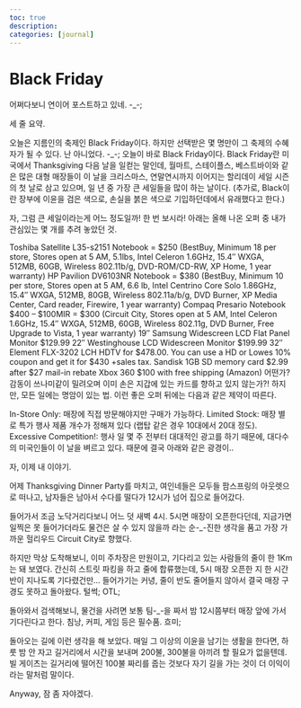 ```yaml
---
toc: true
description:
categories: [journal]
---
```

# Black Friday

어쩌다보니 연이어 포스트하고 있네. -_-;

세 줄 요약.

오늘은 지름인의 축제인 Black Friday이다.
하지만 선택받은 몇 명만이 그 축제의 수혜자가 될 수 있다.
난 아니었다. -_-;
오늘이 바로 Black Friday이다. Black Friday란 미국에서 Thanksgiving 다음 날을 일컫는 말인데, 월마트, 스테이플스, 베스트바이와 같은 많은 대형 매장들이 이 날을 크리스마스, 연말연시까지 이어지는 할리데이 세일 시즌의 첫 날로 삼고 있으며, 일 년 중 가장 큰 세일들을 많이 하는 날이다. (추가로, Black이란 장부에 이윤을 검은 색으로, 손실을 붉은 색으로 기입하던데에서 유래했다고 한다.)

자, 그럼 큰 세일이라는게 어느 정도일까! 한 번 보시라! 아래는 올해 나온 오퍼 중 내가 관심있는 몇 개를 추려 놓았던 것.

Toshiba Satellite L35-s2151 Notebook = $250 (BestBuy, Minimum 18 per store, Stores open at 5 AM, 5.1lbs, Intel Celeron 1.6GHz, 15.4″ WXGA, 512MB, 60GB, Wireless 802.11b/g, DVD-ROM/CD-RW, XP Home, 1 year warranty)
HP Pavilion DV6103NR Notebook = $380 (BestBuy, Minimum 10 per store, Stores open at 5 AM, 6.6 lb, Intel Centrino Core Solo 1.86GHz, 15.4″ WXGA, 512MB, 80GB, Wireless 802.11a/b/g, DVD Burner, XP Media Center, Card reader, Firewire, 1 year warranty)
Compaq Presario Notebook $400 – $100MIR = $300 (Circuit City, Stores open at 5 AM, Intel Celeron 1.6GHz, 15.4″ WXGA, 512MB, 60GB, Wireless 802.11g, DVD Burner, Free Upgrade to Vista, 1 year warranty)
19″ Samsung Widescreen LCD Flat Panel Monitor $129.99
22″ Westinghouse LCD Widescreen Monitor $199.99
32″ Element FLX-3202 LCH HDTV for $478.00. You can use a HD or Lowes 10% coupon and get it for $430 +sales tax.
Sandisk 1GB SD memory card $2.99 after $27 mail-in rebate
Xbox 360 $100 with free shipping (Amazon)
어떤가? 감동이 쓰나미같이 밀려오며 이미 손은 지갑에 있는 카드를 향하고 있지 않는가?! 하지만, 모든 일에는 명암이 있는 법. 이런 좋은 오퍼 뒤에는 다음과 같은 제약이 따른다.

In-Store Only: 매장에 직접 방문해야지만 구매가 가능하다.
Limited Stock: 매장 별로 특가 행사 제품 개수가 정해져 있다 (랩탑 같은 경우 10대에서 20대 정도).
Excessive Competition!: 행사 일 몇 주 전부터 대대적인 광고를 하기 때문에, 대다수의 미국인들이 이 날을 벼르고 있다.
때문에 결국 아래와 같은 광경이..



자, 이제 내 이야기.

어제 Thanksgiving Dinner Party를 마치고, 여인네들은 모두들 팜스프링의 아웃렛으로 떠나고, 남자들은 남아서 수다를 떨다가 12시가 넘어 집으로 들어갔다.

들어가서 조금 노닥거리다보니 어느 덧 새벽 4시. 5시면 매장이 오픈한다던데, 지금가면 일찍은 못 들어가더라도 물건은 살 수 있지 않을까 라는 순-_-진한 생각을 품고 가장 가까운 헐리우드 Circuit City로 향했다.

하지만 막상 도착해보니, 이미 주차장은 만원이고, 기다리고 있는 사람들의 줄이 한 1Km는 돼 보였다. 간신히 스트릿 파킹을 하고 줄에 합류했는데, 5시 매장 오픈한 지 한 시간 반이 지나도록 기다렸건만… 들어가기는 커녕, 줄이 반도 줄어들지 않아서 결국 매장 구경도 못하고 돌아왔다. 털썩; OTL;

돌아와서 검색해보니, 물건을 사려면 보통 팀-_-을 짜서 밤 12시쯤부터 매장 앞에 가서 기다린다고 한다. 침낭, 커피, 게임 등은 필수품. 흐미;

돌아오는 길에 이런 생각을 해 보았다. 매일 그 이상의 이윤을 남기는 생활을 한다면, 하룻 밤 안 자고 길거리에서 시간을 보내며 200불, 300불을 아끼려 할 필요가 없을텐데. 빌 게이츠는 길거리에 떨어진 100불 짜리를 줍는 것보다 자기 길을 가는 것이 더 이익이라는 말처럼 말이다.

Anyway, 잠 좀 자야겠다.